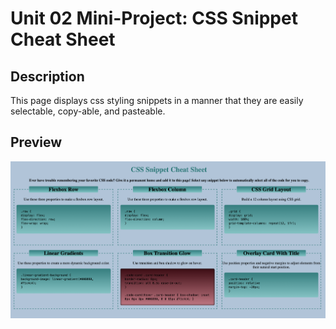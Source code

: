 # Unit 02 Mini-Project: CSS Snippet Cheat Sheet

## Description

This page displays css styling snippets in a manner that they are easily selectable, copy-able, and pasteable. 

## Preview

![Alt text](./assets/preview.jpg?raw=true "Preview")

